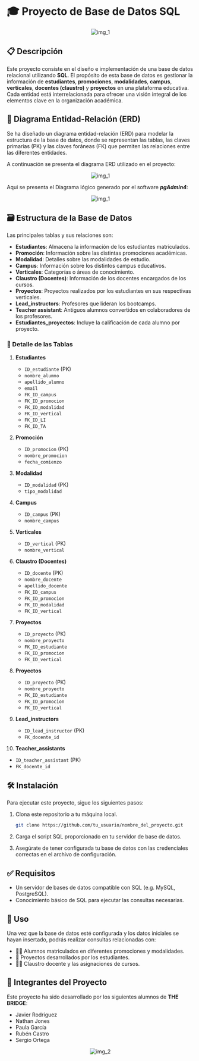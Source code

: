 # 🎓 Proyecto de Base de Datos SQL

<p align="center">
  <img src="../Imagenes/Picture1.jpg" alt="img_1"/>
</p>


## 📋 Descripción

Este proyecto consiste en el diseño e implementación de una base de datos relacional utilizando **SQL**. El propósito de esta base de datos es gestionar la información de **estudiantes**, **promociones**, **modalidades**, **campus**, **verticales**, **docentes (claustro)** y **proyectos** en una plataforma educativa. Cada entidad está interrelacionada para ofrecer una visión integral de los elementos clave en la organización académica.

## 📐 Diagrama Entidad-Relación (ERD)

Se ha diseñado un diagrama entidad-relación (ERD) para modelar la estructura de la base de datos, donde se representan las tablas, las claves primarias (PK) y las claves foráneas (FK) que permiten las relaciones entre las diferentes entidades.

A continuación se presenta el diagrama ERD utilizado en el proyecto:

<p align="center">
  <img src="../Imagenes/pg4admin_erd_captura.png" alt="img_1"/>
</p>


Aqui se presenta el Diagrama lógico generado por el software ***pgAdmin4***: 

<p align="center">
  <img src="../Diagramas/diagrama_ER.drawio.png" alt="img_1"/>
</p>

## 🗃️ Estructura de la Base de Datos

Las principales tablas y sus relaciones son:

- **Estudiantes**: Almacena la información de los estudiantes matriculados.
- **Promoción**: Información sobre las distintas promociones académicas.
- **Modalidad**: Detalles sobre las modalidades de estudio.
- **Campus**: Información sobre los distintos campus educativos.
- **Verticales**: Categorías o áreas de conocimiento.
- **Claustro (Docentes)**: Información de los docentes encargados de los cursos.
- **Proyectos**: Proyectos realizados por los estudiantes en sus respectivas verticales.
- **Lead_instructors**: Profesores que lideran los bootcamps.
- **Teacher assistant**: Antiguos alumnos convertidos en colaboradores de los profesores.
- **Estudiantes_proyectos**: Incluye la calificación de cada alumno por proyecto.

### 📑 Detalle de las Tablas

1. **Estudiantes**  
   - `ID_estudiante` (PK)
   - `nombre_alumno`
   - `apellido_alumno`
   - `email`
   - `FK_ID_campus`
   - `FK_ID_promocion`
   - `FK_ID_modalidad`
   - `FK_ID_vertical`
   - `FK_ID_LI`
   - `FK_ID_TA`

2. **Promoción**
   - `ID_promocion` (PK)
   - `nombre_promocion`
   - `fecha_comienzo`

3. **Modalidad**
   - `ID_modalidad` (PK)
   - `tipo_modalidad`

4. **Campus**
   - `ID_campus` (PK)
   - `nombre_campus`

5. **Verticales**
   - `ID_vertical` (PK)
   - `nombre_vertical`

6. **Claustro (Docentes)**
   - `ID_docente` (PK)
   - `nombre_docente`
   - `apellido_docente`
   - `FK_ID_campus`
   - `FK_ID_promocion`
   - `FK_ID_modalidad`
   - `FK_ID_vertical`

7. **Proyectos**
   - `ID_proyecto` (PK)
   - `nombre_proyecto`
   - `FK_ID_estudiante`
   - `FK_ID_promocion`
   - `FK_ID_vertical`

8. **Proyectos**
   - `ID_proyecto` (PK)
   - `nombre_proyecto`
   - `FK_ID_estudiante`
   - `FK_ID_promocion`
   - `FK_ID_vertical`

9. **Lead_instructors**
   - `ID_lead_instructor` (PK)
   - `FK_docente_id`

10. **Teacher_assistants**
   - `ID_teacher_assistant` (PK)
   - `FK_docente_id`

## 🛠️ Instalación

Para ejecutar este proyecto, sigue los siguientes pasos:

1. Clona este repositorio a tu máquina local.
   ```bash
   git clone https://github.com/tu_usuario/nombre_del_proyecto.git
2. Carga el script SQL proporcionado en tu servidor de base de datos.

3. Asegúrate de tener configurada tu base de datos con las credenciales correctas en el archivo de configuración.

## ✅ Requisitos
- Un servidor de bases de datos compatible con SQL (e.g. MySQL, PostgreSQL).
- Conocimiento básico de SQL para ejecutar las consultas necesarias.

## 🚀 Uso
Una vez que la base de datos esté configurada y los datos iniciales se hayan insertado, podrás realizar consultas relacionadas con:

- 👨‍🎓 Alumnos matriculados en diferentes promociones y modalidades.
- 📝 Proyectos desarrollados por los estudiantes.
- 👩‍🏫 Claustro docente y las asignaciones de cursos.

## 👥 Integrantes del Proyecto
Este proyecto ha sido desarrollado por los siguientes alumnos de **THE BRIDGE**:

- Javier Rodríguez
- Nathan Jones
- Paula García
- Rubén Castro
- Sergio Ortega

<p align="center">
  <img src="../Imagenes/Picture2.png" alt="img_2"/>
</p>

